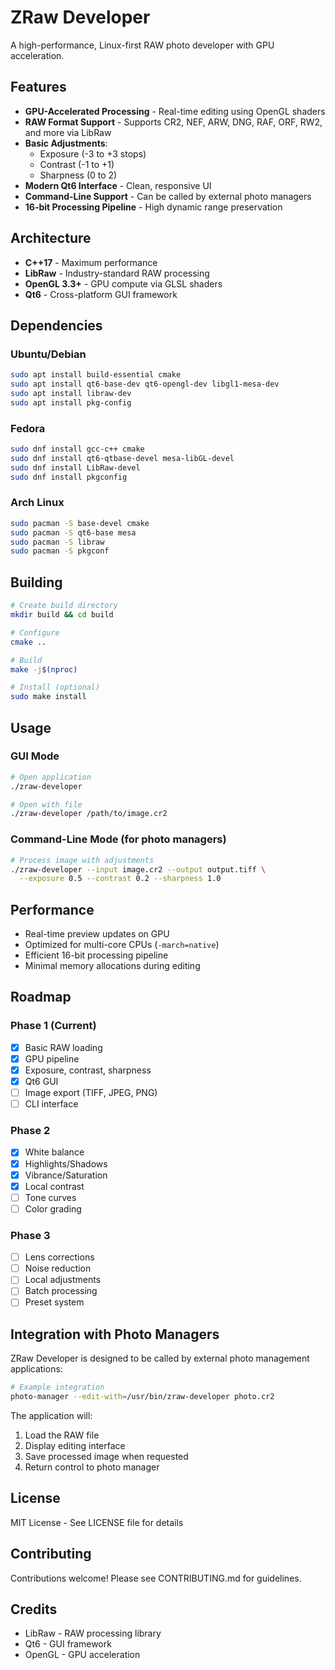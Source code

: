 # ZRaw Developer

A high-performance, Linux-first RAW photo developer with GPU acceleration.

## Features

- **GPU-Accelerated Processing** - Real-time editing using OpenGL shaders
- **RAW Format Support** - Supports CR2, NEF, ARW, DNG, RAF, ORF, RW2, and more via LibRaw
- **Basic Adjustments**:
  - Exposure (-3 to +3 stops)
  - Contrast (-1 to +1)
  - Sharpness (0 to 2)
- **Modern Qt6 Interface** - Clean, responsive UI
- **Command-Line Support** - Can be called by external photo managers
- **16-bit Processing Pipeline** - High dynamic range preservation

## Architecture

- **C++17** - Maximum performance
- **LibRaw** - Industry-standard RAW processing
- **OpenGL 3.3+** - GPU compute via GLSL shaders
- **Qt6** - Cross-platform GUI framework

## Dependencies

### Ubuntu/Debian
```bash
sudo apt install build-essential cmake
sudo apt install qt6-base-dev qt6-opengl-dev libgl1-mesa-dev
sudo apt install libraw-dev
sudo apt install pkg-config
```

### Fedora
```bash
sudo dnf install gcc-c++ cmake
sudo dnf install qt6-qtbase-devel mesa-libGL-devel
sudo dnf install LibRaw-devel
sudo dnf install pkgconfig
```

### Arch Linux
```bash
sudo pacman -S base-devel cmake
sudo pacman -S qt6-base mesa
sudo pacman -S libraw
sudo pacman -S pkgconf
```

## Building

```bash
# Create build directory
mkdir build && cd build

# Configure
cmake ..

# Build
make -j$(nproc)

# Install (optional)
sudo make install
```

## Usage

### GUI Mode
```bash
# Open application
./zraw-developer

# Open with file
./zraw-developer /path/to/image.cr2
```

### Command-Line Mode (for photo managers)
```bash
# Process image with adjustments
./zraw-developer --input image.cr2 --output output.tiff \
  --exposure 0.5 --contrast 0.2 --sharpness 1.0
```

## Performance

- Real-time preview updates on GPU
- Optimized for multi-core CPUs (`-march=native`)
- Efficient 16-bit processing pipeline
- Minimal memory allocations during editing

## Roadmap

### Phase 1 (Current)
- [x] Basic RAW loading
- [x] GPU pipeline
- [x] Exposure, contrast, sharpness
- [x] Qt6 GUI
- [ ] Image export (TIFF, JPEG, PNG)
- [ ] CLI interface

### Phase 2
- [x] White balance
- [x] Highlights/Shadows
- [x] Vibrance/Saturation
- [x] Local contrast
- [ ] Tone curves
- [ ] Color grading

### Phase 3
- [ ] Lens corrections
- [ ] Noise reduction
- [ ] Local adjustments
- [ ] Batch processing
- [ ] Preset system

## Integration with Photo Managers

ZRaw Developer is designed to be called by external photo management applications:

```bash
# Example integration
photo-manager --edit-with=/usr/bin/zraw-developer photo.cr2
```

The application will:
1. Load the RAW file
2. Display editing interface
3. Save processed image when requested
4. Return control to photo manager

## License

MIT License - See LICENSE file for details

## Contributing

Contributions welcome! Please see CONTRIBUTING.md for guidelines.

## Credits

- LibRaw - RAW processing library
- Qt6 - GUI framework
- OpenGL - GPU acceleration
